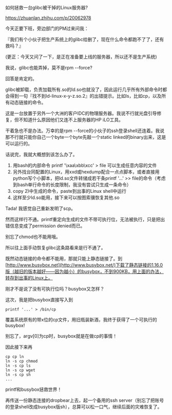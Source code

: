 如何拯救一台glibc被干掉的Linux服务器?

https://zhuanlan.zhihu.com/p/20062978





今天正要下班，旁边部门的PM过来问我：

『我们有个小伙子把生产系统上的glibc给删了，现在什么命令都跑不了了，还有救吗？』

(更正：今天又问了一下，是正在准备要上线的服务器，所以还不是生产系统)

我说，glibc也能弄掉，莫不是rpm --force?

回答是肯定的。

glibc被卸载，负责加载所有.so的ld.so也就没了，因此运行几乎所有外部命令时都会得到一句『找不到ld-linux-x-y-z.so.2』的出错提示。比如ls，比如cp，以及所有动态链接的命令。

这是一台放置于另外一个大洲的客户IDC的物理服务器。我说不行就光盘引导修复，但不知道什么原因他们又连不上服务器的HP iLO工具。

干着急也不是办法。万幸的是rpm --force的小伙子的ssh登录shell还连着。我说那不行就只能你自己一个byte一个byte先敲一个static linked的binary出来，这是可以运行的。

话说完，我就大概想到该怎么办了。

1. 用bash的内部命令 printf '\xaa\xbb\xcc' > file 可以生成任意内容的文件
2. 另外找台同配置的Linux，用xxd或hexdump配合一点点脚本，或者直接用python写个小脚本，把ld.so文件转储成若干条printf '...' >> file的命令（考虑到bash单行命令的长度限制，我没有尝试只生成一条命令）
3. copy 2)中生成的命令，paste到出事的Linux shell中运行
4. 这样至少ld.so能用，接下来可以按图索骥恢复其他.so

Tada! 我感觉自己重新发明了scp。

然而这样行不通。printf重定向生成的文件不带可执行位，无法被执行，只是把出错信息变成了permission denied而已。

别忘了chmod也不能用哦。

所以往上面手动恢复glibc这条路看来是行不通了。

既然动态链接的命令都不能用，那就只能上静态链接了。到[http://www.busybox.net](http://www.busybox.net/)下载了静态链接的1.16.0版（越旧的版本越好——因为越小）的busybox，不到900KB，用上面的办法，转存到出事的Linux上。

刚才不是说了没有可执行位吗？busybox又怎样？

这次，我是把busybox直接写入到

```text
printf '...' > /bin/cp
```

覆盖系统原有的带x位的cp文件，用旧瓶装新酒，我终于获得了一个可执行的busybox!

别忘了，argv[0]为cp时，busybox就是在做cp的事情！

因此接下来再

```text
cp cp ln
ln -s cp chmod
ln -s cp ls
ln -s cp wget
ln -s cp sh
...
```

printf和busybox拯救世界！

再传送一份静态连接的dropbear上去，起一个备用的ssh server（别忘了把账号的登录shell改成busybox版sh），总算可以松一口气，继续后面的灾难恢复了。